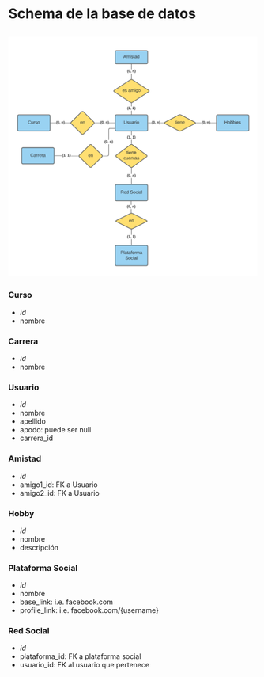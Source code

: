 # Schema de la base de datos
![Schema](Schema.png)
---
### Curso
- *id*
- nombre

### Carrera
- *id*
- nombre

### Usuario
- *id*
- nombre
- apellido
- apodo: puede ser null
- carrera_id 

### Amistad
- *id*
- amigo1_id: FK a Usuario
- amigo2_id: FK a Usuario

### Hobby
- *id*
- nombre
- descripción

### Plataforma Social
- *id*
- nombre
- base_link: i.e. facebook.com
- profile_link: i.e. facebook.com/{username}

### Red Social
- *id*
- plataforma_id: FK a plataforma social
- usuario_id: FK al usuario que pertenece